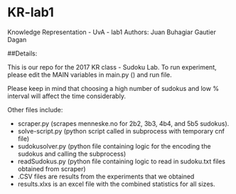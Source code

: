 # KR-lab1
Knowledge Representation - UvA - lab1
Authors: Juan Buhagiar Gautier Dagan

##Details:

This is our repo for the 2017 KR class - Sudoku Lab.
To run experiment, please edit the MAIN variables in main.py ()
and run file.

Please keep in mind that choosing a high number of sudokus and low % interval will affect the time
considerably.

Other files include:
  - scraper.py (scrapes menneske.no for 2b2, 3b3, 4b4, and 5b5 sudokus).
  - solve-script.py (python script called in subprocess with temporary cnf file)
  - sudokusolver.py (python file containing logic for the encoding the sudokus and calling the subprocess)
  - readSudokus.py (python file containing logic to read in sudoku.txt files obtained from scraper)
  - .CSV files are results from the experiments that we obtained
  - results.xlxs is an excel file with the combined statistics for all sizes.
